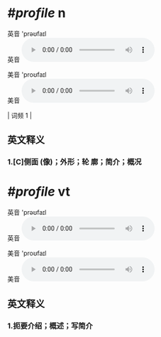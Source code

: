 # ***\#profile*** n
英音 'prəʊfaɪl  
英音
<audio src="./media/profile1_AAC.aac" controls="controls"></audio>

美音 'proʊfaɪl  
美音
<audio src="./media/profile2_AAC.aac" controls="controls"></audio>



| 词频 1 |  

英文释义
---
### 1.**[C]侧面 (像)；外形；轮 廓；简介；概况**  


# ***\#profile*** vt
英音 'prəʊfaɪl  
英音
<audio src="./media/profile1_AAC.aac" controls="controls"></audio>

美音 'proʊfaɪl  
美音
<audio src="./media/profile2_AAC.aac" controls="controls"></audio>



  

英文释义
---
### 1.**扼要介绍；概述；写简介**  


